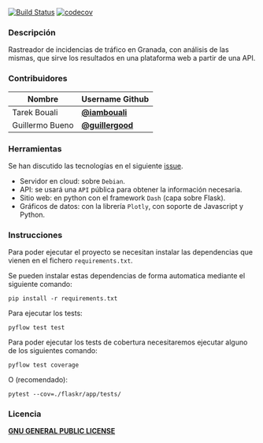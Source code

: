 [![Build Status](https://travis-ci.org/testing-kakapos/curso-QA.svg?branch=master)](https://travis-ci.org/github/testing-kakapos/curso-QA)
[![codecov](https://codecov.io/gh/testing-kakapos/curso-QA/branch/master/graph/badge.svg)](https://codecov.io/gh/testing-kakapos/curso-QA)
### Descripción
Rastreador de incidencias de tráfico en Granada, con análisis de las mismas, que sirve los resultados en una plataforma web a partir de una API.

### Contribuidores

Nombre             | Username Github
------------------ | ------------------
 Tarek Bouali | [**@iambouali**](https://github.com/iambouali)
 Guillermo Bueno | [**@guillergood**](https://github.com/Guillergood)

### Herramientas 

Se han discutido las tecnologías en el siguiente [issue](https://github.com/testing-kakapos/curso-QA/issues/6).

* Servidor en cloud: sobre `Debian`.
* API: se usará una `API` pública para obtener la información necesaria.
* Sitio web: en python con el framework `Dash` (capa sobre Flask).
* Gráficos de datos: con la librería `Plotly`, con soporte de Javascript y Python.



### Instrucciones

Para poder ejecutar el proyecto se necesitan instalar las dependencias que vienen en el fichero `requirements.txt`.

Se pueden instalar estas dependencias de forma automatica mediante el siguiente comando: 

```
pip install -r requirements.txt
```

Para ejecutar los tests:

```
pyflow test test
```

Para poder ejecutar los tests de cobertura necesitaremos ejecutar alguno de los siguientes comando:
```
pyflow test coverage
```
O (recomendado):
```
pytest --cov=./flaskr/app/tests/
```

### Licencia

[**GNU GENERAL PUBLIC LICENSE**](https://github.com/testing-kakapos/curso-QA/blob/master/LICENSE)
